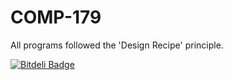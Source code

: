 COMP-179
========

All programs followed the 'Design Recipe' principle.


[![Bitdeli Badge](https://d2weczhvl823v0.cloudfront.net/Semyonic/htdp/trend.png)](https://bitdeli.com/free "Bitdeli Badge")

